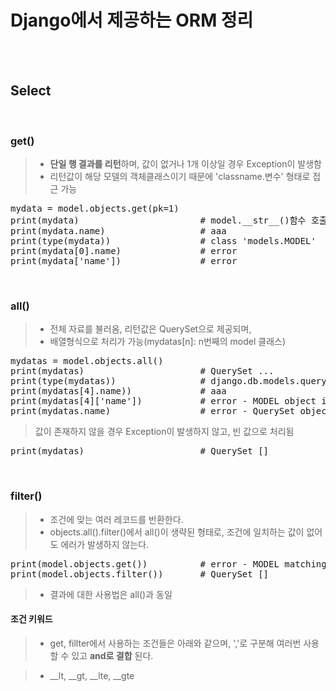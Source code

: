 # Django에서 제공하는 ORM 정리
</br></br>


## Select
</br>

### get()
> * **단일 행 결과를 리턴**하며, 값이 없거나 1개 이상일 경우 Exception이 발생함
> * 리턴값이 해당 모델의 객체클래스이기 때문에 'classname.변수' 형태로 접근 가능
<pre>mydata = model.objects.get(pk=1)
print(mydata)                       # model.__str__()함수 호출
print(mydata.name)                  # aaa
print(type(mydata))                 # class 'models.MODEL'
print(mydata[0].name)               # error
print(mydata['name'])               # error</pre>
</br>

### all()
> * 전체 자료를 불러옴, 리턴값은 QuerySet으로 제공되며, 
> * 배열형식으로 처리가 가능(mydatas[n]: n번째의 model 클래스)
<pre>mydatas = model.objects.all()
print(mydatas)                      # QuerySet ...
print(type(mydatas))                # django.db.models.query.QuerySet
print(mydatas[4].name))             # aaa
print(mydatas[4]['name'])           # error - MODEL object is not subscriptable
print(mydatas.name)                 # error - QuerySet object has no attribute 'name'</pre>
> 값이 존재하지 않을 경우 Exception이 발생하지 않고, 빈 값으로 처리됨
<pre>print(mydatas)                      # QuerySet []</pre>
</br>

### filter()
> * 조건에 맞는 여러 레코드를 반환한다.
> * objects.all().filter()에서 all()이 생략된 형태로, 조건에 일치하는 값이 없어도 에러가 발생하지 않는다.

<pre>print(model.objects.get())          # error - MODEL matching query does not exist
print(model.objects.filter())       # QuerySet []</pre>
> * 결과에 대한 사용법은 all()과 동일

#### 조건 키워드
> * get, fillter에서 사용하는 조건들은 아래와 같으며, ','로 구분해 여러번 사용 할 수 있고 **and로 결합** 된다. </br>

> * __lt, __gt, __lte, __gte
<pre>
</pre>
